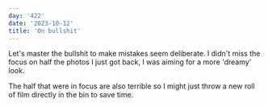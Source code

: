 ```yaml
---
day: '422'
date: '2023-10-12'
title: 'On bullshit'
---
```


Let's master the bullshit to make mistakes seem deliberate. I didn't miss the focus on half the photos I just got back, I was aiming for a more 'dreamy' look.

The half that were in focus are also terrible so I might just throw a new roll of film directly in the bin to save time.
